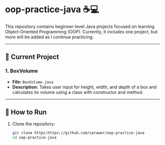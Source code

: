 # oop-practice-java ☕️💻

This repository contains beginner-level Java projects focused on learning Object-Oriented Programming (OOP). Currently, it includes one project, but more will be added as I continue practicing.

---

## 📂 Current Project

### 1. BoxVolume
- **File:** `BoxVolume.java`
- **Description:** Takes user input for height, width, and depth of a box and calculates its volume using a class with constructor and method.

---

## 🔧 How to Run

1. Clone the repository:
   ```bash
   git clone https:https://github.com/sarawer/oop-practice-java
   cd oop-practice-java
